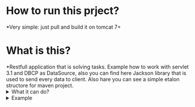 <h1>How to run this prject?</h1>
*Very simple: just pull and build it on tomcat 7+ 
<h1>What is this?</h1>
*Restfull application that is solving tasks. 
Example how to work with servlet 3.1 and DBCP as DataSource, also you can find here Jackson library that is used to send every data to client.
Also hare you can see a simple etalon structore for maven project. 
<details> 
  <summary> What it can do?</summary>
<h4>It was build like an example app that is solving tasks, so it's solving tasks :D</h4>
Task 0. (/task0/users; /task0/movies; /task0/ratings)

Return all users, movies, ratings.

Task 1. (/task1)

Some date in rating is lost. Find the userId of all users who have ratings with a NULL

value for the date. Set it to today's date in database.

Return all ratings.

Task 2. (/task2)

Insert the following movies into the Movie table:

movieId title director

9 Deadpool Tim Miller

10 The 300 spartans Zak Snyder

Return all movies.

Task 3. (/task3)

Return the movieID, ratingDate of all movies that received a rating of 4 or 5, and sort

them in increasing order by ratingDate.

Task 4. (/task4)

Return the titles of all movies that have no ratings.

Task 5. (/task5)

Delete the movies you added in task 2 (by id 9 and 10).

Return all movies

Task 6. (/task6)

Return the title of the movie, user name and rating for every rating.SQL script:

Task 7. (/task7)

Update a few rows somehow using POST request.

Open and close transaction manually for this operation using native JDBC methods.

Task 8. (/task8)

Get ratings, where there are at least 2 ratings with the same date.
</details>

<details> 
  <summary>Example</summary>
   <details> 
  <summary>Running app</summary>
  <br>
   1)I have build war of this app  on my PC so i will go more native way and 
    <p>Copy *.war to tomcat/webapps directory</p>
    <img src="https://pp.vk.me/c638516/v638516486/916c/kld93PRywbU.jpg" width='400p'></img>
    <br>
    2)Go to tomcat/bin and hit 2 times on startup.bat *It will start tomcat.He will find your war-file,compile and run it*
    <img src="https://pp.vk.me/c638516/v638516486/9175/Qd7mr4cRdQw.jpg" width='400p'></img>
   <br>
   3)Congrats you made it !!! Now go  to localhost:8080/*warname* and you will see welcome page 
 <img src="https://pp.vk.me/c638516/v638516486/9189/KB7oxnRfN2w.jpg" width='400p'></img>
</details>
<details> 
  <summary>Send POST requests</summary>
  All GET reguest are available at localhost:port/*Tasker*/task{numberOfTask}</h3>
  And there is 3 tasks that are working not on GET request 
    <h3>Task2: saving movies from Json.</h2>
       <br>
       > Open Postman 
       <br>
       >Chose POST method
       <br>
       >Enter http://localhost:8080/Tasker/task2 in url
        <br>
        use this JS to insert: 
<br>
[{"id":"9",<br>
			"title":"Deadpool",<br>
			"director":"Tim miller"<br>
},{<br>
			"id":"10",<br>
			"title":"The 300 spartans",<br>
			"director":"Zak Snyder"<br>
}
]			
	<br>
    <h3>Task5: Update users manualy from json.</h2>
       <br>
       > Open Postman 
       <br>
       >Chose DELETE method
       <br>
       >Enter http://localhost:8080/Tasker/task5 in url
        <br>
      <h3>Task7: saving movies from Json.</h2>
       <br>
       > Open Postman 
       <br>
       >Chose POST method
       <br>
       >Enter http://localhost:8080/Tasker/task7 in url
        <br>
        use this JS to insert: 
<br>
[
	{"id":"11",
			"name":"Deadpool"
},{
			"id":"12",
			"name":"Deadpool"
}
]			
</details>
</details>
 
